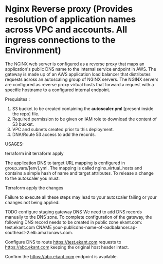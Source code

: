 # Nginx Reverse proxy (Provides resolution of application names across VPC and accounts.  All ingress connections to the Environment)

The NGINX web server is configured as a reverse proxy that maps an application's public DNS name to the internal service endpoint in AWS. The gateway is made up of an AWS application load balancer that distributes requests across an autoscaling group of NGINX servers. The NGINX servers are configured as reverse proxy virtual hosts that forward a request with a specific hostname to a configured internal endpoint.

Prequisites :

1) S3 bucket to be created containing the **autoscaler.yml** [present inside the repo] file.
2) Required permission to be given on IAM role to download the content of S3 bucket.
3) VPC and subnets created prior to this deployment.
4) DNA/Route 53 access to add the records.

USAGES:

terraform init
terraform apply

The application DNS to target URL mapping is configured in group_vars/[env].yml. The mapping is called nginx_virtual_hosts and contains a simple hash of name and target attributes.
To release a change to the autoscaler you must:

Terraform apply the changes

Failure to execute all these steps may lead to your autoscaler failing or your changes not being applied.


TODO configure staging gateway DNS
We need to add DNS records manually to the DNS zone. To complete configuration of the gateway, the following DNS record needs to be created in public zone ekant.com:
test.ekant.com CNAME your-publicdns-name-of-oadbalancer.ap-southeast-2.elb.amazonaws.com.


Configure DNS to route https://test.ekant.com requests to https://abc.ekant.com keeping the original host header intact.


Confirm the https://abc.ekant.com endpoint is available.
